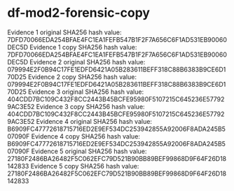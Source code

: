 # df-mod2-forensic-copy

Evidence 1 original SHA256 hash value: 7DFD70066EDA254BFAE4FC1EA1FEFB547B1F2F7A656C6F1AD531EB90060DEC5D
Evidence 1 copy SHA256 hash value: 7DFD70066EDA254BFAE4FC1EA1FEFB547B1F2F7A656C6F1AD531EB90060DEC5D
Evidence 2 original SHA256 hash value: 079994E2F0B94C17FE1EDFD6421A05B283611BEFF318C88B6383B9CE6D170D25
Evidence 2 copy SHA256 hash value: 079994E2F0B94C17FE1EDFD6421A05B283611BEFF318C88B6383B9CE6D170D25
Evidence 3 original SHA256 hash value: 404CDD7BC109C432F8CC2443B45BCFE95980F5107215C645236E577929AC3E52
Evidence 3 copy SHA256 hash value: 404CDD7BC109C432F8CC2443B45BCFE95980F5107215C645236E577929AC3E52
Evidence 4 original SHA256 hash value: B6909FC47772618715716ED2E9EF534DC253942855A92006F8ADA245B507090F
Evidence 4 copy SHA256 hash value: B6909FC47772618715716ED2E9EF534DC253942855A92006F8ADA245B507090F
Evidence 5 original SHA256 hash value: 27180F2486BA26482F5C062EFC79D521B90BB89BEF99868D9F64F26D18142833
Evidence 5 copy SHA256 hash value: 27180F2486BA26482F5C062EFC79D521B90BB89BEF99868D9F64F26D18142833

